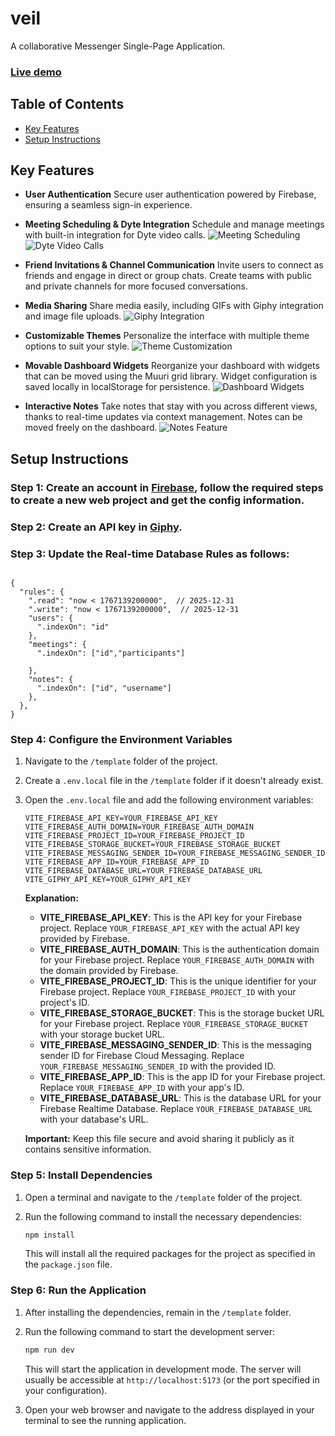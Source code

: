 # veil

A collaborative Messenger Single-Page Application.

### [Live demo](https://veil-35640.web.app)

<!-- End of Section -->

## Table of Contents

- [Key Features](#key-features)
- [Setup Instructions](#setup-instructions)
  <br>

<!-- End of Section -->

## Key Features

- **User Authentication**
  Secure user authentication powered by Firebase, ensuring a seamless sign-in experience.

- **Meeting Scheduling & Dyte Integration**
  Schedule and manage meetings with built-in integration for Dyte video calls.
  ![Meeting Scheduling](https://nikola-nenovski.info/veil/meetings.png)<br>
  ![Dyte Video Calls](https://nikola-nenovski.info/veil/dyte.png)<br>

- **Friend Invitations & Channel Communication**
  Invite users to connect as friends and engage in direct or group chats. Create teams with public and private channels for more focused conversations.

- **Media Sharing**
  Share media easily, including GIFs with Giphy integration and image file uploads.
  ![Giphy Integration](https://nikola-nenovski.info/veil/giphy.png)<br>

- **Customizable Themes**
  Personalize the interface with multiple theme options to suit your style.
  ![Theme Customization](https://nikola-nenovski.info/veil/edit_profile.png)<br>

- **Movable Dashboard Widgets**
  Reorganize your dashboard with widgets that can be moved using the Muuri grid library. Widget configuration is saved locally in localStorage for persistence.
  ![Dashboard Widgets](https://nikola-nenovski.info/veil/dashboard.png)<br>

- **Interactive Notes**
  Take notes that stay with you across different views, thanks to real-time updates via context management. Notes can be moved freely on the dashboard.
  ![Notes Feature](https://nikola-nenovski.info/veil/notes.png)
  <br>

<!-- End of Section -->

## Setup Instructions

### Step 1: Create an account in [Firebase](https://firebase.google.com/), follow the required steps to create a new web project and get the config information.

### Step 2: Create an API key in [Giphy](https://developers.giphy.com/docs/api/).

### Step 3: Update the Real-time Database Rules as follows:

```plaintext

{
  "rules": {
    ".read": "now < 1767139200000",  // 2025-12-31
    ".write": "now < 1767139200000",  // 2025-12-31
    "users": {
      ".indexOn": "id"
    },
    "meetings": {
      ".indexOn": ["id","participants"]

    },
    "notes": {
      ".indexOn": ["id", "username"]
    },
  },
}

```

### Step 4: Configure the Environment Variables

1. Navigate to the `/template` folder of the project.
2. Create a `.env.local` file in the `/template` folder if it doesn't already exist.
3. Open the `.env.local` file and add the following environment variables:

   ```plaintext
   VITE_FIREBASE_API_KEY=YOUR_FIREBASE_API_KEY
   VITE_FIREBASE_AUTH_DOMAIN=YOUR_FIREBASE_AUTH_DOMAIN
   VITE_FIREBASE_PROJECT_ID=YOUR_FIREBASE_PROJECT_ID
   VITE_FIREBASE_STORAGE_BUCKET=YOUR_FIREBASE_STORAGE_BUCKET
   VITE_FIREBASE_MESSAGING_SENDER_ID=YOUR_FIREBASE_MESSAGING_SENDER_ID
   VITE_FIREBASE_APP_ID=YOUR_FIREBASE_APP_ID
   VITE_FIREBASE_DATABASE_URL=YOUR_FIREBASE_DATABASE_URL
   VITE_GIPHY_API_KEY=YOUR_GIPHY_API_KEY
   ```

   **Explanation:**

   - **VITE_FIREBASE_API_KEY**: This is the API key for your Firebase project. Replace `YOUR_FIREBASE_API_KEY` with the actual API key provided by Firebase.
   - **VITE_FIREBASE_AUTH_DOMAIN**: This is the authentication domain for your Firebase project. Replace `YOUR_FIREBASE_AUTH_DOMAIN` with the domain provided by Firebase.
   - **VITE_FIREBASE_PROJECT_ID**: This is the unique identifier for your Firebase project. Replace `YOUR_FIREBASE_PROJECT_ID` with your project's ID.
   - **VITE_FIREBASE_STORAGE_BUCKET**: This is the storage bucket URL for your Firebase project. Replace `YOUR_FIREBASE_STORAGE_BUCKET` with your storage bucket URL.
   - **VITE_FIREBASE_MESSAGING_SENDER_ID**: This is the messaging sender ID for Firebase Cloud Messaging. Replace `YOUR_FIREBASE_MESSAGING_SENDER_ID` with the provided ID.
   - **VITE_FIREBASE_APP_ID**: This is the app ID for your Firebase project. Replace `YOUR_FIREBASE_APP_ID` with your app's ID.
   - **VITE_FIREBASE_DATABASE_URL**: This is the database URL for your Firebase Realtime Database. Replace `YOUR_FIREBASE_DATABASE_URL` with your database's URL.

   **Important:** Keep this file secure and avoid sharing it publicly as it contains sensitive information.

### Step 5: Install Dependencies

1. Open a terminal and navigate to the `/template` folder of the project.
2. Run the following command to install the necessary dependencies:

   ```bash
   npm install
   ```

   This will install all the required packages for the project as specified in the `package.json` file.

### Step 6: Run the Application

1. After installing the dependencies, remain in the `/template` folder.
2. Run the following command to start the development server:

   ```bash
   npm run dev
   ```

   This will start the application in development mode. The server will usually be accessible at `http://localhost:5173` (or the port specified in your configuration).

3. Open your web browser and navigate to the address displayed in your terminal to see the running application.

<!-- End of Section -->
